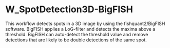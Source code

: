 # W_SpotDetection3D-BigFISH

This workflow detects spots in a 3D image by using the fishquant2/BigFISH software. BigFISH applies a LoG-filter and detects the maxima above a threshold. BigFISH can auto-detect the threshold value and remove detections that are likely to be double detections of the same spot.
